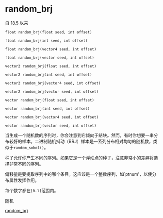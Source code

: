 # random_brj

自 18.5 以来

`float random_brj(float seed, int offset)`

`float random_brj(int seed, int offset)`

`float random_brj(vector4 seed, int offset)`

`float random_brj(vector seed, int offset)`

`vector2 random_brj(float seed, int offset)`

`vector2 random_brj(int seed, int offset)`

`vector2 random_brj(vector4 seed, int offset)`

`vector2 random_brj(vector seed, int offset)`

`vector random_brj(float seed, int offset)`

`vector random_brj(int seed, int offset)`

`vector random_brj(vector4 seed, int offset)`

`vector random_brj(vector seed, int offset)`

当生成一个随机数的序列时，你会注意到它倾向于结块。然而，有时你想要一串分布较好的样本。二进制随机抖动（BRJ）样本是一系列分布相对均匀的随机数，类似于`random_sobol()`。

种子允许你产生不同的序列。如果它是一个浮动点的种子，注意非常小的差异将选择非常不同的序列。

偏移量是要提取序列中的哪个条目。这应该是一个整数序列，如`ptnum'，以使分布属性发挥作用。

每个数字都在`[0.1]`范围内。

随机

[random_brj](random_brj.html)
